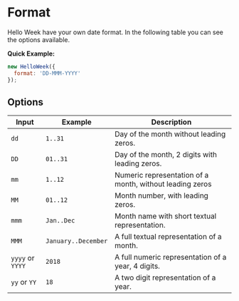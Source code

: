 # Format

Hello Week have your own date format. In the following table you can see the options available.

**Quick Example:**

```js
new HelloWeek({
  format: 'DD-MMM-YYYY'
});
```

## Options

| Input            | Example             | Description                                              |
| ---------------- | ------------------- | -------------------------------------------------------- |
| `dd`             | `1..31`             | Day of the month without leading zeros.                  |
| `DD`             | `01..31`            | Day of the month, 2 digits with leading zeros.           |
| `mm`             | `1..12`             | Numeric representation of a month, without leading zeros |
| `MM`             | `01..12`            | Month number, with leading zeros.                        |
| `mmm`            | `Jan..Dec`          | Month name with short textual representation.            |
| `MMM`            | `January..December` | A full textual representation of a month.                |
| `yyyy` or `YYYY` | `2018`              | A full numeric representation of a year, 4 digits.       |
| `yy` or `YY`     | `18`                | A two digit representation of a year.                    |
